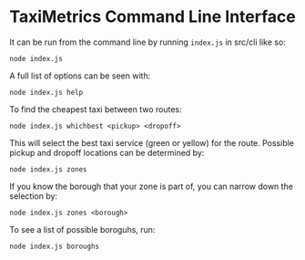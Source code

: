 
# TaxiMetrics Command Line Interface

It can be run from the command line by running `index.js` in src/cli like so:

`node index.js`

A full list of options can be seen with:

`node index.js help`

To find the cheapest taxi between two routes:

`node index.js whichbest <pickup> <dropoff>`

This will select the best taxi service (green or yellow) for the route.
Possible pickup and dropoff locations can be determined by:

`node index.js zones`

If you know the borough that your zone is part of, you can narrow down the selection by:

`node index.js zones <borough>`

To see a list of possible boroguhs, run:

`node index.js boroughs`
